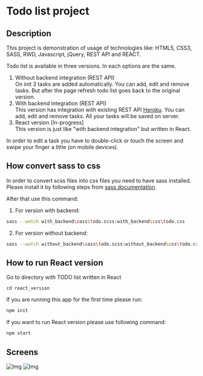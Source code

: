# Todo list project

## Description

This project is demonstration of usage of technologies like: HTML5, CSS3, SASS, RWD, Javascript, jQuery, REST API and REACT.  

Todo list is available in three versions. In each options are the same.
1. Without backend integration (REST API)  
    On init 3 tasks are added automatically. You can add, edit and remove tasks. But after the page refresh todo list goes back to the original version.
2. With backend integration (REST API)   
    This version has integration with existing REST API [Heroku](https://todo-backend-sinatra.herokuapp.com/todos). You can add, edit and remove tasks. All your tasks will be saved on server.  
3. React version [In-progress]  
    This version is just like "with backend integration" but written in React. 

In order to edit a task you have to double-click or touch the screen and swipe your finger a little (on mobile devices).

## How convert sass to css

In order to convert scss files into css files you need to have sass installed.  
Please install it by following steps from [sass documentation](http://sass-lang.com/install).  

After that use this command:
1. For version with backend:
```bash
sass --watch with_backend\sass\todo.scss:with_backend\css\todo.css
```
2. For version without backend:
```bash
sass --watch without_backend\sass\todo.scss:without_backend\css\todo.css
```
  
## How to run React version  
Go to directory with TODO list written in React
```
cd react_version
```

If you are running this app for the first time please run:
```bash
npm init
```
If you want to run React version please use following command:  
```bash
npm start
```

## Screens  
 
![Img](https://github.com/MagdalenaChmielewska/todo_list/blob/master/showcase/todo_list_screen.png)
![Img](https://github.com/MagdalenaChmielewska/todo_list/blob/master/showcase/todo_list_mobile.png)